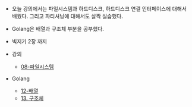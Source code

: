 - 오늘 강의에서는 파일시스템과 하드디스크, 하드디스크 연결 인터페이스에 대해서 배웠다. 그리고 파티셔닝에 대해서도 살짝 실습했다. 
- Golang은 배열과 구조체 부분을 공부했다.
- 빅지기 2장 까지

- 강의 
	- [08-파일시스템](../02.리눅스/08-파일시스템.md)
- Golang
	- [12-배열](12-배열.md)
	- [13. 구조체](13.%20구조체.md)
